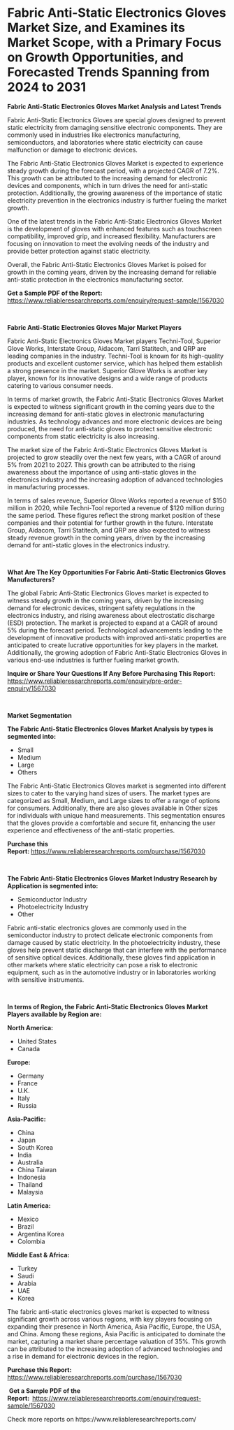 <p><h1>Fabric Anti-Static Electronics Gloves Market Size, and Examines its Market Scope, with a Primary Focus on Growth Opportunities, and Forecasted Trends Spanning from 2024 to 2031</h1></p><p><strong>Fabric Anti-Static Electronics Gloves Market Analysis and Latest Trends</strong></p>
<p><p>Fabric Anti-Static Electronics Gloves are special gloves designed to prevent static electricity from damaging sensitive electronic components. They are commonly used in industries like electronics manufacturing, semiconductors, and laboratories where static electricity can cause malfunction or damage to electronic devices.</p><p>The Fabric Anti-Static Electronics Gloves Market is expected to experience steady growth during the forecast period, with a projected CAGR of 7.2%. This growth can be attributed to the increasing demand for electronic devices and components, which in turn drives the need for anti-static protection. Additionally, the growing awareness of the importance of static electricity prevention in the electronics industry is further fueling the market growth.</p><p>One of the latest trends in the Fabric Anti-Static Electronics Gloves Market is the development of gloves with enhanced features such as touchscreen compatibility, improved grip, and increased flexibility. Manufacturers are focusing on innovation to meet the evolving needs of the industry and provide better protection against static electricity.</p><p>Overall, the Fabric Anti-Static Electronics Gloves Market is poised for growth in the coming years, driven by the increasing demand for reliable anti-static protection in the electronics manufacturing sector.</p></p>
<p><strong>Get a Sample PDF of the Report:&nbsp;</strong> <a href="https://www.reliableresearchreports.com/enquiry/request-sample/1567030">https://www.reliableresearchreports.com/enquiry/request-sample/1567030</a></p>
<p>&nbsp;</p>
<p><strong>Fabric Anti-Static Electronics Gloves Major Market Players</strong></p>
<p><p>Fabric Anti-Static Electronics Gloves Market players Techni-Tool, Superior Glove Works, Interstate Group, Aidacom, Tarri Statitech, and QRP are leading companies in the industry. Techni-Tool is known for its high-quality products and excellent customer service, which has helped them establish a strong presence in the market. Superior Glove Works is another key player, known for its innovative designs and a wide range of products catering to various consumer needs.</p><p>In terms of market growth, the Fabric Anti-Static Electronics Gloves Market is expected to witness significant growth in the coming years due to the increasing demand for anti-static gloves in electronic manufacturing industries. As technology advances and more electronic devices are being produced, the need for anti-static gloves to protect sensitive electronic components from static electricity is also increasing.</p><p>The market size of the Fabric Anti-Static Electronics Gloves Market is projected to grow steadily over the next few years, with a CAGR of around 5% from 2021 to 2027. This growth can be attributed to the rising awareness about the importance of using anti-static gloves in the electronics industry and the increasing adoption of advanced technologies in manufacturing processes.</p><p>In terms of sales revenue, Superior Glove Works reported a revenue of $150 million in 2020, while Techni-Tool reported a revenue of $120 million during the same period. These figures reflect the strong market position of these companies and their potential for further growth in the future. Interstate Group, Aidacom, Tarri Statitech, and QRP are also expected to witness steady revenue growth in the coming years, driven by the increasing demand for anti-static gloves in the electronics industry.</p></p>
<p>&nbsp;</p>
<p><strong>What Are The Key Opportunities For Fabric Anti-Static Electronics Gloves Manufacturers?</strong></p>
<p><p>The global Fabric Anti-Static Electronics Gloves market is expected to witness steady growth in the coming years, driven by the increasing demand for electronic devices, stringent safety regulations in the electronics industry, and rising awareness about electrostatic discharge (ESD) protection. The market is projected to expand at a CAGR of around 5% during the forecast period. Technological advancements leading to the development of innovative products with improved anti-static properties are anticipated to create lucrative opportunities for key players in the market. Additionally, the growing adoption of Fabric Anti-Static Electronics Gloves in various end-use industries is further fueling market growth.</p></p>
<p><strong>Inquire or Share Your Questions If Any Before Purchasing This Report:</strong> <a href="https://www.reliableresearchreports.com/enquiry/pre-order-enquiry/1567030">https://www.reliableresearchreports.com/enquiry/pre-order-enquiry/1567030</a></p>
<p>&nbsp;</p>
<p><strong>Market Segmentation</strong></p>
<p><strong>The Fabric Anti-Static Electronics Gloves Market Analysis by types is segmented into:</strong></p>
<p><ul><li>Small</li><li>Medium</li><li>Large</li><li>Others</li></ul></p>
<p><p>The Fabric Anti-Static Electronics Gloves market is segmented into different sizes to cater to the varying hand sizes of users. The market types are categorized as Small, Medium, and Large sizes to offer a range of options for consumers. Additionally, there are also gloves available in Other sizes for individuals with unique hand measurements. This segmentation ensures that the gloves provide a comfortable and secure fit, enhancing the user experience and effectiveness of the anti-static properties.</p></p>
<p><strong>Purchase this Report:&nbsp;</strong><a href="https://www.reliableresearchreports.com/purchase/1567030">https://www.reliableresearchreports.com/purchase/1567030</a></p>
<p>&nbsp;</p>
<p><strong>The Fabric Anti-Static Electronics Gloves Market Industry Research by Application is segmented into:</strong></p>
<p><ul><li>Semiconductor Industry</li><li>Photoelectricity Industry</li><li>Other</li></ul></p>
<p><p>Fabric anti-static electronics gloves are commonly used in the semiconductor industry to protect delicate electronic components from damage caused by static electricity. In the photoelectricity industry, these gloves help prevent static discharge that can interfere with the performance of sensitive optical devices. Additionally, these gloves find application in other markets where static electricity can pose a risk to electronic equipment, such as in the automotive industry or in laboratories working with sensitive instruments.</p></p>
<p>&nbsp;</p>
<p><strong>In terms of Region, the Fabric Anti-Static Electronics Gloves Market Players available by Region are:</strong></p>
<p>
    <p> <strong> North America: </strong>
        <ul>
            <li>United States</li>
            <li>Canada</li>
        </ul>
        </p> 
    <p> <strong> Europe: </strong>
        <ul>
            <li>Germany</li>
            <li>France</li>
            <li>U.K.</li>
            <li>Italy</li>
            <li>Russia</li>
        </ul>
        </p> 
    <p> <strong> Asia-Pacific: </strong>
        <ul>
            <li>China</li>
            <li>Japan</li>
            <li>South Korea</li>
            <li>India</li>
            <li>Australia</li>
            <li>China Taiwan</li>
            <li>Indonesia</li>
            <li>Thailand</li>
            <li>Malaysia</li>
        </ul>
        </p> 
    <p> <strong> Latin America: </strong>
        <ul>
            <li>Mexico</li>
            <li>Brazil</li>
            <li>Argentina Korea</li>
            <li>Colombia</li>
        </ul>
        </p> 
    <p> <strong> Middle East & Africa: </strong>
        <ul>
            <li>Turkey</li>
            <li>Saudi</li>
            <li>Arabia</li>
            <li>UAE</li>
            <li>Korea</li>
        </ul>
    </p>
    </p>
<p><p>The fabric anti-static electronics gloves market is expected to witness significant growth across various regions, with key players focusing on expanding their presence in North America, Asia Pacific, Europe, the USA, and China. Among these regions, Asia Pacific is anticipated to dominate the market, capturing a market share percentage valuation of 35%. This growth can be attributed to the increasing adoption of advanced technologies and a rise in demand for electronic devices in the region.</p></p>
<p><strong>Purchase this Report: </strong><a href="https://www.reliableresearchreports.com/purchase/1567030">https://www.reliableresearchreports.com/purchase/1567030</a></p>
<p>&nbsp;<strong>Get a Sample PDF of the Report:&nbsp;&nbsp;</strong><a href="https://www.reliableresearchreports.com/enquiry/request-sample/1567030">https://www.reliableresearchreports.com/enquiry/request-sample/1567030</a></p>
<p><strong></strong></p>
<p>Check more reports on https://www.reliableresearchreports.com/</p>